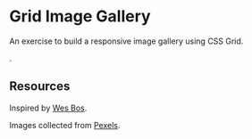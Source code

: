 # Grid Image Gallery

An exercise to build a responsive image gallery using CSS Grid.

.

## Resources

Inspired by [Wes Bos](https://wesbos.com/).

Images collected from [Pexels](https://www.pexels.com/).
